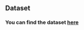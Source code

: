 ## Dataset
### You can find the dataset [here](https://www.kaggle.com/hemanthkumar05/market-basket-optimization)
